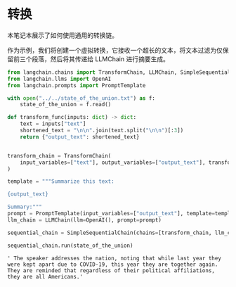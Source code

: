 # 转换

本笔记本展示了如何使用通用的转换链。

作为示例，我们将创建一个虚拟转换，它接收一个超长的文本，将文本过滤为仅保留前三个段落，然后将其传递给 LLMChain 进行摘要生成。


```python
from langchain.chains import TransformChain, LLMChain, SimpleSequentialChain
from langchain.llms import OpenAI
from langchain.prompts import PromptTemplate
```


```python
with open("../../state_of_the_union.txt") as f:
    state_of_the_union = f.read()
```


```python
def transform_func(inputs: dict) -> dict:
    text = inputs["text"]
    shortened_text = "\n\n".join(text.split("\n\n")[:3])
    return {"output_text": shortened_text}


transform_chain = TransformChain(
    input_variables=["text"], output_variables=["output_text"], transform=transform_func
)
```


```python
template = """Summarize this text:

{output_text}

Summary:"""
prompt = PromptTemplate(input_variables=["output_text"], template=template)
llm_chain = LLMChain(llm=OpenAI(), prompt=prompt)
```


```python
sequential_chain = SimpleSequentialChain(chains=[transform_chain, llm_chain])
```


```python
sequential_chain.run(state_of_the_union)
```




    ' The speaker addresses the nation, noting that while last year they were kept apart due to COVID-19, this year they are together again. They are reminded that regardless of their political affiliations, they are all Americans.'




```python

```
